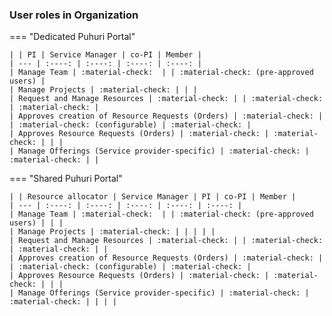 
### User roles in Organization

=== "Dedicated Puhuri Portal"

    | | PI | Service Manager | co-PI | Member |
    | --- | :----: | :----: | :----: | :----: |
    | Manage Team | :material-check:  | | :material-check: (pre-approved users) |
    | Manage Projects | :material-check: | | |
    | Request and Manage Resources | :material-check: | | :material-check: | :material-check: |
    | Approves creation of Resource Requests (Orders) | :material-check: | | :material-check: (configurable) | :material-check: |
    | Approves Resource Requests (Orders) | :material-check: | :material-check: | | |
    | Manage Offerings (Service provider-specific) | :material-check: | :material-check: | |

=== "Shared Puhuri Portal"

    | | Resource allocator | Service Manager | PI | co-PI | Member |
    | --- | :----: | :----: | :----: | :----: | :----: |
    | Manage Team | :material-check:  | | :material-check: (pre-approved users) | | |
    | Manage Projects | :material-check: | | | | |
    | Request and Manage Resources | :material-check: | | :material-check: | :material-check: | |
    | Approves creation of Resource Requests (Orders) | :material-check: | | :material-check: (configurable) | :material-check: |
    | Approves Resource Requests (Orders) | :material-check: | :material-check: | | |
    | Manage Offerings (Service provider-specific) | :material-check: | :material-check: | | | |
